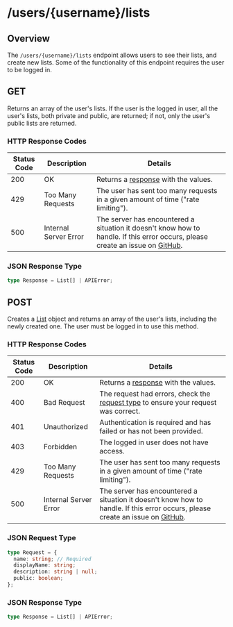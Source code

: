 # /users/{username}/lists

## Overview

The `/users/{username}/lists` endpoint allows users to see their lists, and create new lists. Some of the functionality of this endpoint requires the user to be logged in.

## GET

Returns an array of the user's lists. If the user is the logged in user, all the user's lists, both private and public, are returned; if not, only the user's public lists are returned.

### HTTP Response Codes

| Status Code | Description | Details |
| --- | --- | --- |
| 200 | OK | Returns a [response](#json-response-type) with the values. |
| 429 | Too Many Requests | The user has sent too many requests in a given amount of time ("rate limiting"). |
| 500 | Internal Server Error | The server has encountered a situation it doesn't know how to handle. If this error occurs, please create an issue on [GitHub](https://github.com/discuitnet/discuit). |

### JSON Response Type

```ts
type Response = List[] | APIError;
```

## POST

Creates a [List](/api/types#list) object and returns an array of the user's lists, including the newly created one. The user must be logged in to use this method.

### HTTP Response Codes

| Status Code | Description | Details |
| --- | --- | --- |
| 200 | OK | Returns a [response](#json-response-type-1) with the values. |
| 400 | Bad Request | The request had errors, check the [request type](#json-request-type) to ensure your request was correct. |
| 401 | Unauthorized | Authentication is required and has failed or has not been provided. |
| 403 | Forbidden | The logged in user does not have access. |
| 429 | Too Many Requests | The user has sent too many requests in a given amount of time ("rate limiting"). |
| 500 | Internal Server Error | The server has encountered a situation it doesn't know how to handle. If this error occurs, please create an issue on [GitHub](https://github.com/discuitnet/discuit). |

### JSON Request Type

```ts
type Request = {
  name: string; // Required
  displayName: string;
  description: string | null;
  public: boolean;
};
```

### JSON Response Type

```ts
type Response = List[] | APIError;
```
